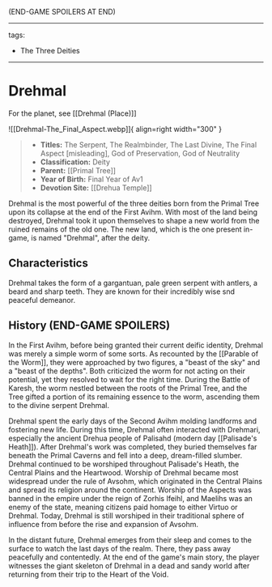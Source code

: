 (END-GAME SPOILERS AT END)

---
tags:
  - The Three Deities
___

# Drehmal

For the planet, see [[Drehmal (Place)]]

![[Drehmal-The_Final_Aspect.webp]]{ align=right width="300" }

> - **Titles:** The Serpent, The Realmbinder, The Last Divine, The Final Aspect [misleading], God of Preservation, God of Neutrality
> - **Classification:** Deity
> - **Parent:** [[Primal Tree]]
> - **Year of Birth:** Final Year of Av1
> - **Devotion Site:** [[Drehua Temple]]

Drehmal is the most powerful of the three deities born from the Primal Tree upon its collapse at the end of the First Avihm. With most of the land being destroyed, Drehmal took it upon themselves to shape a new world from the ruined remains of the old one. The new land, which is the one present in-game, is named "Drehmal", after the deity.

## Characteristics

Drehmal takes the form of a gargantuan, pale green serpent with antlers, a beard and sharp teeth. They are known for their incredibly wise snd peaceful demeanor.

## History (END-GAME SPOILERS)

In the First Avihm, before being granted their current deific identity, Drehmal was merely a simple worm of some sorts. As recounted by the [[Parable of the Worm]], they were approached by two figures, a "beast of the sky" and a "beast of the depths". Both criticized the worm for not acting on their potential, yet they resolved to wait for the right time.
During the Battle of Karesh, the worm nestled between the roots of the Primal Tree, and the Tree gifted a portion of its remaining essence to the worm, ascending them to the divine serpent Drehmal.

Drehmal spent the early days of the Second  Avihm molding landforms and fostering new life. During this time, Drehmal often interacted with Drehmari, especially the ancient Drehua people of Palisahd (modern day [[Palisade's Heath]]). After Drehmal's work was completed, they buried themselves far beneath the Primal Caverns and fell into a deep, dream-filled slumber. Drehmal continued to be worshiped throughout Palisade's Heath, the Central Plains and the Heartwood. Worship of Drehmal became most widespread under the rule of Avsohm, which originated in the Central Plains and spread its religion around the continent. Worship of the Aspects was banned in the empire under the reign of Zorhis Ifeihl, and Maelihs was an enemy of the state, meaning citizens paid homage to either Virtuo or Drehmal. Today, Drehmal is still worshiped in their traditional sphere of influence from before the rise and expansion of Avsohm.

In the distant future, Drehmal emerges from their sleep and comes to the surface to watch the last days of the realm. There, they pass away peacefully and contentedly. At the end of the game's main story, the player witnesses the giant skeleton of Drehmal in a dead and sandy world after returning from their trip to the Heart of the Void.


